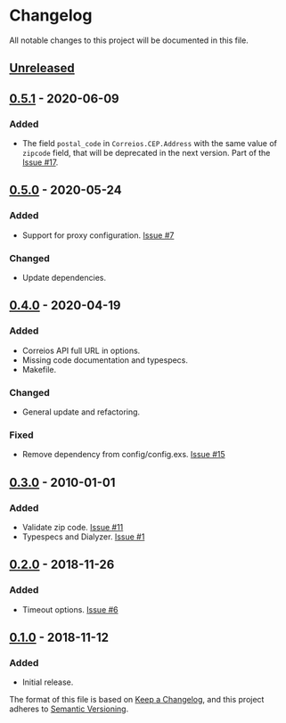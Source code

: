 # Changelog
All notable changes to this project will be documented in this file.

## [Unreleased]

## [0.5.1] - 2020-06-09
### Added
- The field `postal_code` in `Correios.CEP.Address` with the same value of
`zipcode` field, that will be deprecated in the next version. Part of the
[Issue #17](https://github.com/prodis/correios-cep-elixir/issues/17).

## [0.5.0] - 2020-05-24
### Added
- Support for proxy configuration. [Issue #7](https://github.com/prodis/correios-cep-elixir/issues/7)

### Changed
- Update dependencies.

## [0.4.0] - 2020-04-19
### Added
- Correios API full URL in options.
- Missing code documentation and typespecs.
- Makefile.

### Changed
- General update and refactoring.

### Fixed
- Remove dependency from config/config.exs. [Issue #15](https://github.com/prodis/correios-cep-elixir/issues/15)

## [0.3.0] - 2010-01-01
### Added
- Validate zip code. [Issue #11](https://github.com/prodis/correios-cep-elixir/issues/11)
- Typespecs and Dialyzer. [Issue #1](https://github.com/prodis/correios-cep-elixir/issues/1)

## [0.2.0] - 2018-11-26
### Added
- Timeout options. [Issue #6](https://github.com/prodis/correios-cep-elixir/issues/6)

## [0.1.0] - 2018-11-12
### Added
- Initial release.

[Unreleased]: https://github.com/prodis/correios-cep-elixir/compare/0.5.1...master
[0.5.1]: https://github.com/prodis/correios-cep-elixir/compare/0.5.0...0.5.1
[0.5.0]: https://github.com/prodis/correios-cep-elixir/compare/0.4.0...0.5.0
[0.4.0]: https://github.com/prodis/correios-cep-elixir/compare/v0.3.0...0.4.0
[0.3.0]: https://github.com/prodis/correios-cep-elixir/compare/v0.2.0...v0.3.0
[0.2.0]: https://github.com/prodis/correios-cep-elixir/compare/v0.1.0...v0.2.0
[0.1.0]: https://github.com/prodis/correios-cep-elixir/compare/69f7fa4...v0.1.0

The format of this file is based on [Keep a Changelog](https://keepachangelog.com/en/1.0.0/), and
this project adheres to [Semantic Versioning](https://semver.org/spec/v2.0.0.html).
